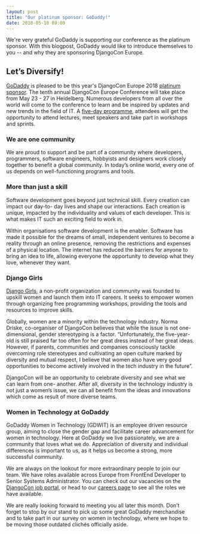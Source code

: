 ```yaml
---
layout: post
title: "Our platinum sponsor: GoDaddy!"
date: 2018-05-18 09:00
---
```


We're very grateful GoDaddy is supporting our conference as the platinum sponsor. With this blogpost,
GoDaddy would like to introduce themselves to you -- and why they are sponsoring DjangoCon Europe.

<!-- more -->

## Let’s Diversify!
[GoDaddy](https://de.godaddy.com/) is pleased to be this year's DjangoCon Europe 2018 [platinum sponsor](https://2018.djangocon.eu/sponsoring/sponsors/). 
The tenth annual DjangoCon Europe Conference will take place from May 23 - 27 in Heidelberg.
Numerous developers from all over the world will come to the conference to learn and be
inspired by updates and new trends in the field of IT. A [five-day programme](https://2018.djangocontent.eu/hd/schedule/), attendees will
get the opportunity to attend lectures, meet speakers and take part in workshops and sprints.

### We are one community

We are proud to support and be part of a community where developers, programmers,
software engineers, hobbyists and designers work closely together to benefit a global
community. In today’s online world, every one of us depends on well-functioning programs
and tools.

### More than just a skill

Software development goes beyond just technical skill. Every creation can impact our day-to-
day lives and shape our interactions. Each creation is unique, impacted by the individuality
and values of each developer. This is what makes IT such an exciting field to work in.

Within organisations software development is the enabler. Software has made it possible for
the dreams of small, independent ventures to become a reality through an online presence,
removing the restrictions and expenses of a physical location. The internet has reduced the
barriers for anyone to bring an idea to life, allowing everyone the opportunity to develop what
they love, whenever they want.

### Django Girls
[Django Girls](https://djangogirls.org/), a non-profit organization and community was founded to upskill women and
launch them into IT careers. It seeks to empower women through organizing free
programming workshops, providing the tools and resources to improve skills.

Globally, women are a minority within the technology industry. Norma Driske, co-organiser of
DjangoCon believes that while the issue is not one-dimensional, gender stereotyping is a
factor. “Unfortunately, the five-year-old is still praised far too often for her great dress instead
of her great ideas. However, if parents, communities and companies consciously tackle
overcoming role stereotypes and cultivating an open culture marked by diversity and mutual
respect, I believe that women also have very good opportunities to become actively involved
in the tech industry in the future”.

DjangoCon will be an opportunity to celebrate diversity and see what we can learn from one-
another. After all, diversity in the technology industry is not just a women’s issue, we can all
benefit from the ideas and innovations which come as result of more diverse teams.

### Women in Technology at GoDaddy
GoDaddy Women in Technology (GDWIT) is an employee driven resource group, aiming to
close the gender gap and facilitate career advancement for women in technology. Here at
GoDaddy we live passionately, we are a community that loves what we do. Appreciation of
diversity and individual differences is important to us, as it helps us become a strong, more
successful community.

We are always on the lookout for more extraordinary people to join our team. We have roles
available across Europe from FrontEnd Developer to Senior Systems Administrator. You can
check out our vacancies on the [DjangoCon job portal](https://2018.djangocon.eu/jobs/), or head to our [careers page](https://careers.godaddy.com/) to see all
the roles we have available.

We are really looking forward to meeting you all later this month. Don’t forget to stop by our
stand to pick up some great GoDaddy merchandise and to take part in our survey on women
in technology, where we hope to be moving those outdated clichés officially aside.
